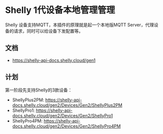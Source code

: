 # Shelly 1代设备本地管理管理
Shelly 设备支持MQTT，本插件的原理就是起一个本地版MQTT Server，代理设备的请求，同时可以给设备下发配置等。

## 文档
- https://shelly-api-docs.shelly.cloud/gen1

## 计划
第一阶段先支持Shelly的3款设备：
- ShellyPlus2PM: https://shelly-api-docs.shelly.cloud/gen2/Devices/Gen2/ShellyPlus2PM
- ShellyPro1: https://shelly-api-docs.shelly.cloud/gen2/Devices/Gen2/ShellyPro1
- ShellyPro4PM: https://shelly-api-docs.shelly.cloud/gen2/Devices/Gen2/ShellyPro4PM